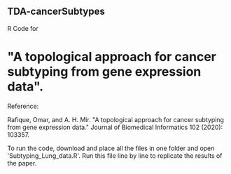 ##  TDA-cancerSubtypes ##
R Code for   
# "A topological approach for cancer subtyping from gene expression data".

Reference: 

Rafique, Omar, and A. H. Mir. "A topological approach for cancer subtyping from gene expression data." Journal of Biomedical Informatics 102 (2020): 103357.



To run the code, download and place all the files in one folder and open 'Subtyping_Lung_data.R'. Run this file line by line to replicate the results of the paper.
